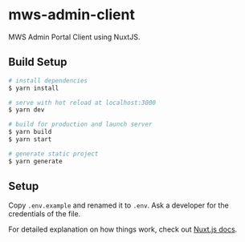 # mws-admin-client

MWS Admin Portal Client using NuxtJS.

## Build Setup

```bash
# install dependencies
$ yarn install

# serve with hot reload at localhost:3000
$ yarn dev

# build for production and launch server
$ yarn build
$ yarn start

# generate static project
$ yarn generate
```

## Setup

Copy `.env.example` and renamed it to `.env`. Ask a developer for the credentials of the file.


For detailed explanation on how things work, check out [Nuxt.js docs](https://nuxtjs.org).
